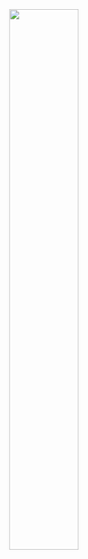 <img src="https://img.freepik.com/free-photo/futuristic-smart-city-with-5g-global-network-technology_53876-98438.jpg?w=996&t=st=1683895686~exp=1683896286~hmac=808b15dde60760baa5d80aa997ea55e4b07e3bd61196b8d8e682efe2692a21ea" width="50%" height="50%">
